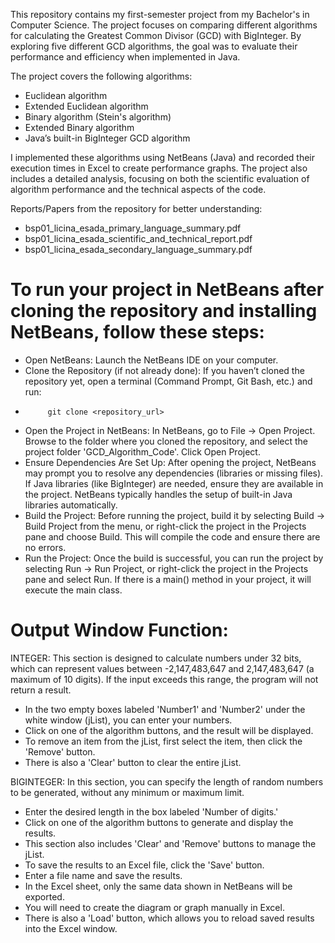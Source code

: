 This repository contains my first-semester project from my Bachelor's in Computer Science. The project focuses on comparing different algorithms for calculating the Greatest Common Divisor (GCD) with BigInteger. By exploring five different GCD algorithms, the goal was to evaluate their performance and efficiency when implemented in Java. 

The project covers the following algorithms:

- Euclidean algorithm
- Extended Euclidean algorithm
- Binary algorithm (Stein's algorithm)
- Extended Binary algorithm
- Java’s built-in BigInteger GCD algorithm

I implemented these algorithms using NetBeans (Java) and recorded their execution times in Excel to create performance graphs. The project also includes a detailed analysis, focusing on both the scientific evaluation of algorithm performance and the technical aspects of the code.


Reports/Papers from the repository for better understanding:

- bsp01_licina_esada_primary_language_summary.pdf
- bsp01_licina_esada_scientific_and_technical_report.pdf
- bsp01_licina_esada_secondary_language_summary.pdf



# To run your project in NetBeans after cloning the repository and installing NetBeans, follow these steps:

- Open NetBeans: Launch the NetBeans IDE on your computer.
- Clone the Repository (if not already done): If you haven’t cloned the repository yet, open a terminal (Command Prompt, Git Bash, etc.) and run:
-          git clone <repository_url>
- Open the Project in NetBeans: In NetBeans, go to File -> Open Project. Browse to the folder where you cloned the repository, and select the project folder 'GCD_Algorithm_Code'. Click Open Project.
- Ensure Dependencies Are Set Up: After opening the project, NetBeans may prompt you to resolve any dependencies (libraries or missing files). If Java libraries (like BigInteger) are needed, ensure they are available in the project. NetBeans typically handles the setup of built-in Java libraries automatically.
- Build the Project: Before running the project, build it by selecting Build -> Build Project from the menu, or right-click the project in the Projects pane and choose Build. This will compile the code and ensure there are no errors.
- Run the Project: Once the build is successful, you can run the project by selecting Run -> Run Project, or right-click the project in the Projects pane and select Run. If there is a main() method in your project, it will execute the main class.




# Output Window Function: 


INTEGER:
This section is designed to calculate numbers under 32 bits, which can represent values between -2,147,483,647 and 2,147,483,647 (a maximum of 10 digits). 
If the input exceeds this range, the program will not return a result.

- In the two empty boxes labeled 'Number1' and 'Number2' under the white window (jList), you can enter your numbers.
- Click on one of the algorithm buttons, and the result will be displayed.
- To remove an item from the jList, first select the item, then click the 'Remove' button.
- There is also a 'Clear' button to clear the entire jList.


BIGINTEGER:
In this section, you can specify the length of random numbers to be generated, without any minimum or maximum limit.

- Enter the desired length in the box labeled 'Number of digits.'
- Click on one of the algorithm buttons to generate and display the results.
- This section also includes 'Clear' and 'Remove' buttons to manage the jList.
- To save the results to an Excel file, click the 'Save' button.
- Enter a file name and save the results.
- In the Excel sheet, only the same data shown in NetBeans will be exported.
- You will need to create the diagram or graph manually in Excel.
- There is also a 'Load' button, which allows you to reload saved results into the Excel window.

